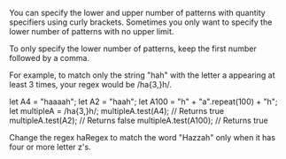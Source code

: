 You can specify the lower and upper number of patterns with quantity specifiers using curly brackets. Sometimes you only want to specify the lower number of patterns with no upper limit.

To only specify the lower number of patterns, keep the first number followed by a comma.

For example, to match only the string "hah" with the letter a appearing at least 3 times, your regex would be /ha{3,}h/.

let A4 = "haaaah";
let A2 = "haah";
let A100 = "h" + "a".repeat(100) + "h";
let multipleA = /ha{3,}h/;
multipleA.test(A4); // Returns true
multipleA.test(A2); // Returns false
multipleA.test(A100); // Returns true

Change the regex haRegex to match the word "Hazzah" only when it has four or more letter z's.
